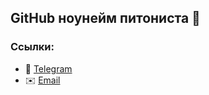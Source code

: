 ## GitHub ноунейм питониста 🔷

### Ссылки:
- 💬 [Telegram](tg://resolve?domain=Pend0s)
- ✉️ [Email](mailto:netupoka@mail.cocroach)


